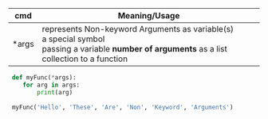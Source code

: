cmd         | Meaning/Usage
------------|-------------------------
*args		| represents Non-keyword Arguments as variable(s) <br> a special symbol <br> passing a variable **number of arguments** as a list collection to a function <br> 
```py
 def myFunc(*args):
 	for arg in args:
	 	print(arg)
 
 myFunc('Hello', 'These', 'Are', 'Non', 'Keyword', 'Arguments')
```